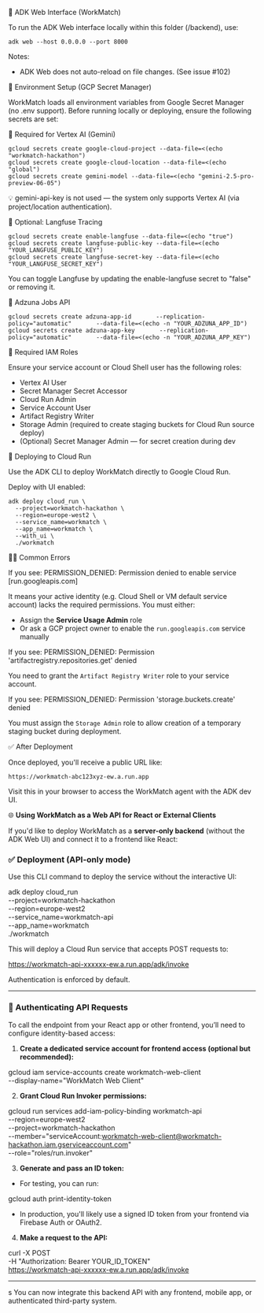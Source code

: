 🧪 ADK Web Interface (WorkMatch)

To run the ADK Web interface locally within this folder (/backend), use:

    adk web --host 0.0.0.0 --port 8000

Notes:
- ADK Web does not auto-reload on file changes. (See issue #102)

🔐 Environment Setup (GCP Secret Manager)

WorkMatch loads all environment variables from Google Secret Manager (no .env support). Before running locally or deploying, ensure the following secrets are set:

🚀 Required for Vertex AI (Gemini)

    gcloud secrets create google-cloud-project --data-file=<(echo "workmatch-hackathon")
    gcloud secrets create google-cloud-location --data-file=<(echo "global")
    gcloud secrets create gemini-model --data-file=<(echo "gemini-2.5-pro-preview-06-05")

💡 gemini-api-key is not used — the system only supports Vertex AI (via project/location authentication).

🧪 Optional: Langfuse Tracing

    gcloud secrets create enable-langfuse --data-file=<(echo "true")
    gcloud secrets create langfuse-public-key --data-file=<(echo "YOUR_LANGFUSE_PUBLIC_KEY")
    gcloud secrets create langfuse-secret-key --data-file=<(echo "YOUR_LANGFUSE_SECRET_KEY")

You can toggle Langfuse by updating the enable-langfuse secret to "false" or removing it.

💼 Adzuna Jobs API

    gcloud secrets create adzuna-app-id       --replication-policy="automatic"       --data-file=<(echo -n "YOUR_ADZUNA_APP_ID")
    gcloud secrets create adzuna-app-key       --replication-policy="automatic"       --data-file=<(echo -n "YOUR_ADZUNA_APP_KEY")

👤 Required IAM Roles

Ensure your service account or Cloud Shell user has the following roles:
- Vertex AI User
- Secret Manager Secret Accessor
- Cloud Run Admin
- Service Account User
- Artifact Registry Writer
- Storage Admin (required to create staging buckets for Cloud Run source deploy)
- (Optional) Secret Manager Admin — for secret creation during dev

🚀 Deploying to Cloud Run

Use the ADK CLI to deploy WorkMatch directly to Google Cloud Run.

Deploy with UI enabled:

    adk deploy cloud_run \
      --project=workmatch-hackathon \
      --region=europe-west2 \
      --service_name=workmatch \
      --app_name=workmatch \
      --with_ui \
      ./workmatch

🙅‍♂️ Common Errors

If you see:
    PERMISSION_DENIED: Permission denied to enable service [run.googleapis.com]

It means your active identity (e.g. Cloud Shell or VM default service account) lacks the required permissions. You must either:
- Assign the **Service Usage Admin** role
- Or ask a GCP project owner to enable the `run.googleapis.com` service manually

If you see:
    PERMISSION_DENIED: Permission 'artifactregistry.repositories.get' denied

You need to grant the `Artifact Registry Writer` role to your service account.

If you see:
    PERMISSION_DENIED: Permission 'storage.buckets.create' denied

You must assign the `Storage Admin` role to allow creation of a temporary staging bucket during deployment.

✅ After Deployment

Once deployed, you'll receive a public URL like:

    https://workmatch-abc123xyz-ew.a.run.app

Visit this in your browser to access the WorkMatch agent with the ADK dev UI.

🌐 **Using WorkMatch as a Web API for React or External Clients**

If you'd like to deploy WorkMatch as a **server-only backend** (without the ADK Web UI) and connect it to a frontend like React:

### ✅ Deployment (API-only mode)

Use this CLI command to deploy the service without the interactive UI:


adk deploy cloud_run \
  --project=workmatch-hackathon \
  --region=europe-west2 \
  --service_name=workmatch-api \
  --app_name=workmatch \
  ./workmatch


This will deploy a Cloud Run service that accepts POST requests to:

https://workmatch-api-xxxxxx-ew.a.run.app/adk/invoke

Authentication is enforced by default.

---

### 🔐 Authenticating API Requests

To call the endpoint from your React app or other frontend, you’ll need to configure identity-based access:

1. **Create a dedicated service account for frontend access (optional but recommended):**


gcloud iam service-accounts create workmatch-web-client \
  --display-name="WorkMatch Web Client"


2. **Grant Cloud Run Invoker permissions:**


gcloud run services add-iam-policy-binding workmatch-api \
  --region=europe-west2 \
  --project=workmatch-hackathon \
  --member="serviceAccount:workmatch-web-client@workmatch-hackathon.iam.gserviceaccount.com" \
  --role="roles/run.invoker"


3. **Generate and pass an ID token:**

- For testing, you can run:

gcloud auth print-identity-token


- In production, you'll likely use a signed ID token from your frontend via Firebase Auth or OAuth2.

4. **Make a request to the API:**


curl -X POST \
  -H "Authorization: Bearer YOUR_ID_TOKEN" \
  https://workmatch-api-xxxxxx-ew.a.run.app/adk/invoke

---
s
You can now integrate this backend API with any frontend, mobile app, or authenticated third-party system.

